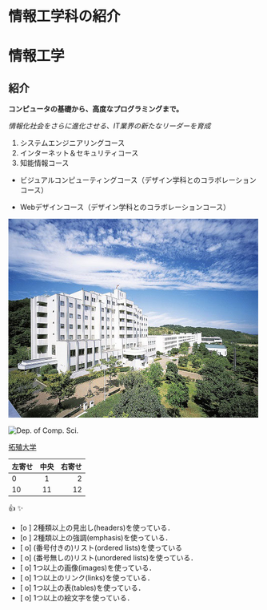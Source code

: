 # 情報工学科の紹介
<!-- Markdown記法を使って学科の紹介ページを作る -->
# 情報工学　
## 紹介

**コンピュータの基礎から、高度なプログラミングまで。**

*情報化社会をさらに進化させる、IT業界の新たなリーダーを育成*

1. システムエンジニアリングコース
1. インターネット＆セキュリティコース
1. 知能情報コース

- ビジュアルコンピューティングコース（デザイン学科とのコラボレーションコース）

- Webデザインコース（デザイン学科とのコラボレーションコース）

![Takushoku University](hachioji.jpg "八王子国際キャンパス")

![Dep. of Comp. Sci.](https://feng.takushoku-u.ac.jp/albums/abm00004330.jpg "情報工学科")

[拓殖大学](http://www.takushoku-u.ac.jp "Takushoku University")

|左寄せ|中央|右寄せ|
|:---|:---:|---:|
| 0 | 1 | 2 |
| 10 | 11 | 12 |

:+1: 
:sparkles: 



<!-- この部分より上に記述を追加して下のチェックボックスで確認する -->
- [o ] 2種類以上の見出し(headers)を使っている．
- [o ] 2種類以上の強調(emphasis)を使っている．
- [ o] (番号付きの)リスト(ordered lists)を使っている
- [ o] (番号無しの)リスト(unordered lists)を使っている．
- [ o] 1つ以上の画像(images)を使っている．
- [ o] 1つ以上のリンク(links)を使っている．
- [ o] 1つ以上の表(tables)を使っている．
- [ o] 1つ以上の絵文字を使っている．
